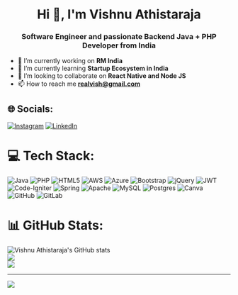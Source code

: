 <h1 align="center">Hi 👋, I'm Vishnu Athistaraja</h1>
<h3 align="center">Software Engineer and passionate Backend Java + PHP Developer from India</h3>

- 🔭 I’m currently working on **RM India**
- 🌱 I’m currently learning **Startup Ecosystem in India**
- 👯 I’m looking to collaborate on **React Native and Node JS**
- 📫 How to reach me **realvish@gmail.com**


## 🌐 Socials:
[![Instagram](https://img.shields.io/badge/Instagram-%23E4405F.svg?logo=Instagram&logoColor=white)](https://instagram.com/vishnu_athistaraja) 
[![LinkedIn](https://img.shields.io/badge/LinkedIn-%230077B5.svg?logo=linkedin&logoColor=white)](https://linkedin.com/in/vishnu-athistaraja) 

# 💻 Tech Stack:
![Java](https://img.shields.io/badge/java-%23ED8B00.svg?style=for-the-badge&logo=openjdk&logoColor=white) ![PHP](https://img.shields.io/badge/php-%23777BB4.svg?style=for-the-badge&logo=php&logoColor=white) ![HTML5](https://img.shields.io/badge/html5-%23E34F26.svg?style=for-the-badge&logo=html5&logoColor=white) ![AWS](https://img.shields.io/badge/AWS-%23FF9900.svg?style=for-the-badge&logo=amazon-aws&logoColor=white) ![Azure](https://img.shields.io/badge/azure-%230072C6.svg?style=for-the-badge&logo=microsoftazure&logoColor=white) ![Bootstrap](https://img.shields.io/badge/bootstrap-%238511FA.svg?style=for-the-badge&logo=bootstrap&logoColor=white) ![jQuery](https://img.shields.io/badge/jquery-%230769AD.svg?style=for-the-badge&logo=jquery&logoColor=white) ![JWT](https://img.shields.io/badge/JWT-black?style=for-the-badge&logo=JSON%20web%20tokens) ![Code-Igniter](https://img.shields.io/badge/CodeIgniter-%23EF4223.svg?style=for-the-badge&logo=codeIgniter&logoColor=white) ![Spring](https://img.shields.io/badge/spring-%236DB33F.svg?style=for-the-badge&logo=spring&logoColor=white) ![Apache](https://img.shields.io/badge/apache-%23D42029.svg?style=for-the-badge&logo=apache&logoColor=white) ![MySQL](https://img.shields.io/badge/mysql-4479A1.svg?style=for-the-badge&logo=mysql&logoColor=white) ![Postgres](https://img.shields.io/badge/postgres-%23316192.svg?style=for-the-badge&logo=postgresql&logoColor=white) ![Canva](https://img.shields.io/badge/Canva-%2300C4CC.svg?style=for-the-badge&logo=Canva&logoColor=white) ![GitHub](https://img.shields.io/badge/github-%23121011.svg?style=for-the-badge&logo=github&logoColor=white) ![GitLab](https://img.shields.io/badge/gitlab-%23181717.svg?style=for-the-badge&logo=gitlab&logoColor=white)
# 📊 GitHub Stats:
![Vishnu Athistaraja's GitHub stats](https://github-readme-stats.vercel.app/api?username=yeswecan2023&show_icons=true&theme=radical)<br/>
![](https://github-readme-streak-stats.herokuapp.com/?user=yeswecan2023&theme=dark&hide_border=false)<br/>
![](https://github-readme-stats.vercel.app/api/top-langs/?username=yeswecan2023&theme=dark&hide_border=false&include_all_commits=false&count_private=false&layout=compact)

---
[![](https://visitcount.itsvg.in/api?id=yeswecan2023&icon=0&color=0)](https://visitcount.itsvg.in)
 
<!-- Proudly created with GPRM ( https://gprm.itsvg.in ) -->
